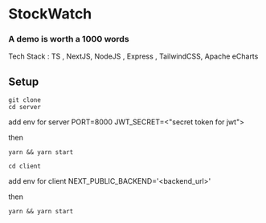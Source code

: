 # StockWatch

### A demo is worth a 1000 words

Tech Stack : TS , NextJS, NodeJS , Express , TailwindCSS, Apache eCharts


## Setup

```
git clone
cd server

```

add env for server
PORT=8000
JWT_SECRET=<"secret token for jwt">

then

```
yarn && yarn start
```

```
cd client
```

add env for client
NEXT_PUBLIC_BACKEND='<backend_url>'

then

```
yarn && yarn start

```
